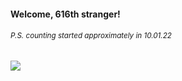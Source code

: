 #### Welcome, 616th stranger!

###### <sup>P.S. counting started approximately in 10.01.22</sup>

<img src="https://kraftwerk28.pp.ua/vcnt.png"></img>
